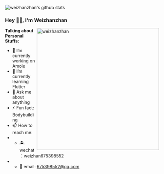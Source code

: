 ![weizhanzhan's github stats](https://github-readme-stats.vercel.app/api?username=weizhanzhan&bg_color=30,e96443,904e95&title_color=fff&text_color=fff)

<!--
**weizhanzhan/weizhanzhan** is a ✨ _special_ ✨ repository because its `README.md` (this file) appears on your GitHub profile.
s
Here are some ideas to get you started:

- 🔭 I’m currently working on ...
- 🌱 I’m currently learning ...
- 👯 I’m looking to collaborate on ...
- 🤔 I’m looking for help with ...
- 💬 Ask me about ...
- 📫 How to reach me: ...
- 😄 Pronouns: ...
- ⚡ Fun fact: ...
-->

### Hey 👋🏽, I'm Weizhanzhan
<img align="right" alt="weizhanzhan" width="400px" src="https://media.giphy.com/media/SWoSkN6DxTszqIKEqv/giphy.gif" />
  
**Talking about Personal Stuffs:**

- 🔭 I’m currently working on Amole
- 🌱 I’m currently learning Flutter
- 💬 Ask me about anything
- ⚡ Fun fact: Bodybuilding
- 📫 How to reach me:
- - 🏝 wechat：weizhan675398552
- - 🌻 email: 675398552@qq.com

